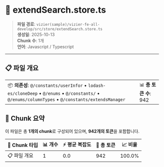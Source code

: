 # 📄 extendSearch.store.ts

> **파일 경로**: `vizier(sample)/vizier-fe-all-develop/src/store/extendSearch.store.ts`  
> **생성일**: 2025-10-13  
> **Chunk 수**: 1개  
> **언어**: Javascript / Typescript
---


## 📋 파일 개요

| | |
|--|--|
| 📦 **의존성**: `@/constants/userInfor` • `lodash-es/cloneDeep` • `@/enums` • `@/constants/` • `@/enums/columnTypes` • `@/constants/extendsManager` | 📊 **총 토큰 수**: 942 |






## 🧩 Chunk 요약

이 파일은 총 **1개의 chunk**로 구성되어 있으며, **942개의 토큰**을 포함합니다.

| 🧩 Chunk 타입 | 📊 개수 | ⚡ 평균 복잡도 | 📝 총 토큰 | 📈 비율 |
|---------------|--------|-------------|----------|--------|
| 📋 파일 개요 | 1 | 0.0 | 942 | 100.0% |

